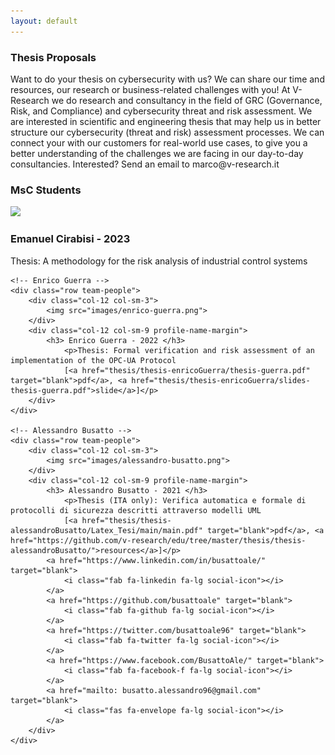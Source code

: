 ```yaml
---
layout: default
---
```


<div class="row super-bottom-margin">
    <h3 class="text-center w-100">Thesis Proposals</h3>
    <p>
	Want to do your thesis on cybersecurity with us? We can share our time and resources, our research or business-related challenges with you!
	At V-Research we do research and consultancy in the field of GRC (Governance, Risk, and Compliance) and cybersecurity threat and risk assessment. 
	We are interested in scientific and engineering thesis 
	that may help us in better structure our cybersecurity (threat and risk) assessment processes. 
	We can connect your with our customers for real-world use cases, to give you a better understanding of the challenges we are facing in our day-to-day consultancies.
	Interested? Send an email to marco@v-research.it
    </p>
</div>

<h3 class="text-center w-100 team-sec-border"> MsC Students <i class="fas fa-user-graduate"></i> </h3>

<div class="row team-people m-top-z">
    <!-- Emanuel Cirabisi -->
    <div class="row team-people">
        <div class="col-12 col-sm-3">
            <img src="images/emanuel-cirabisi.png">
        </div>
        <div class="col-12 col-sm-9 profile-name-margin">
            <h3> Emanuel Cirabisi - 2023 </h3>
                <p>Thesis: A methodology for the risk analysis of industrial control systems</p>
        </div>
    </div>

    <!-- Enrico Guerra -->
    <div class="row team-people">
        <div class="col-12 col-sm-3">
            <img src="images/enrico-guerra.png">
        </div>
        <div class="col-12 col-sm-9 profile-name-margin">
            <h3> Enrico Guerra - 2022 </h3>
                <p>Thesis: Formal verification and risk assessment of an implementation of the OPC-UA Protocol
                [<a href="thesis/thesis-enricoGuerra/thesis-guerra.pdf" target="blank">pdf</a>, <a href="thesis/thesis-enricoGuerra/slides-thesis-guerra.pdf">slide</a>]</p>
        </div>
    </div>

    <!-- Alessandro Busatto -->
    <div class="row team-people">
        <div class="col-12 col-sm-3">
            <img src="images/alessandro-busatto.png">
        </div>
        <div class="col-12 col-sm-9 profile-name-margin">
            <h3> Alessandro Busatto - 2021 </h3>
                <p>Thesis (ITA only): Verifica automatica e formale di protocolli di sicurezza descritti attraverso modelli UML
                [<a href="thesis/thesis-alessandroBusatto/Latex_Tesi/main/main.pdf" target="blank">pdf</a>, <a href="https://github.com/v-research/edu/tree/master/thesis/thesis-alessandroBusatto/">resources</a>]</p>
            <a href="https://www.linkedin.com/in/busattoale/" target="blank">
                <i class="fab fa-linkedin fa-lg social-icon"></i>
            </a>
            <a href="https://github.com/busattoale" target="blank">
                <i class="fab fa-github fa-lg social-icon"></i>
            </a>
            <a href="https://twitter.com/busattoale96" target="blank">
                <i class="fab fa-twitter fa-lg social-icon"></i>
            </a>
            <a href="https://www.facebook.com/BusattoAle/" target="blank">
                <i class="fab fa-facebook-f fa-lg social-icon"></i>
            </a>
            <a href="mailto: busatto.alessandro96@gmail.com" target="blank">
                <i class="fas fa-envelope fa-lg social-icon"></i>
            </a>
        </div>
    </div>
</div> 

<script>
    $(".thesis").addClass("nav-text-color");
</script>
